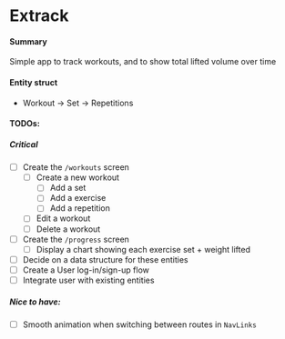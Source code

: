 # Extrack

#### Summary

Simple app to track workouts, and to show total lifted volume over time

#### Entity struct

- Workout -> Set -> Repetitions

#### TODOs:

##### Critical

- [ ] Create the `/workouts` screen
  - [ ] Create a new workout
    - [ ] Add a set
    - [ ] Add a exercise
    - [ ] Add a repetition
  - [ ] Edit a workout
  - [ ] Delete a workout
- [ ] Create the `/progress` screen
  - [ ] Display a chart showing each exercise set + weight lifted
- [ ] Decide on a data structure for these entities
- [ ] Create a User log-in/sign-up flow
- [ ] Integrate user with existing entities

##### Nice to have:

- [ ] Smooth animation when switching between routes in `NavLinks`
